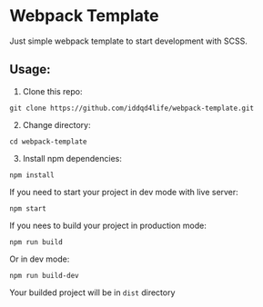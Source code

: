 # Webpack Template

Just simple webpack template to start development with SCSS.

## Usage:

1. Clone this repo:

`git clone https://github.com/iddqd4life/webpack-template.git`

2. Change directory:

`cd webpack-template`

3. Install npm dependencies:

`npm install`

If you need to start your project in dev mode with live server:

`npm start`

If you nees to build your project in production mode:

`npm run build`

Or in dev mode:

`npm run build-dev`

Your builded project will be in `dist` directory
